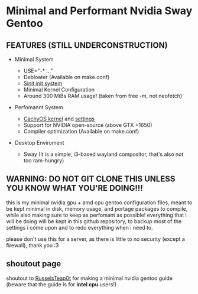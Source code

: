 # Minimal and Performant Nvidia Sway Gentoo

## FEATURES (STILL UNDERCONSTRUCTION)

- Minimal System
    - USE="-* ..."
    - Debloater (Available on make.conf)
    - [Sinit init system](https://github.com/Andrey0189/sinit-scripts)
    - Minimal Kernel Configuration
    - Around 300 MiBs RAM usage! (taken from free -m, not neofetch)

- Perfomannt System
    - [CachyOS kernel](https://github.com/CachyOS/linux-cachyos) and [settings](https://github.com/CachyOS/CachyOS-Settings)
    - Support for NVIDIA open-source (above GTX +1650)
    - Compiler optimization (Available on make.conf)

- Desktop Enviroment
    - Sway (It is a simple, i3-based wayland compositor, that's also not too ram-hungry)

## WARNING: DO NOT GIT CLONE THIS UNLESS YOU KNOW WHAT YOU'RE DOING!!!

this is my minimal nvidia gpu + amd cpu gentoo configuration files, meant to be kept minimal in disk, memory usage, and portage packages to compile, while also making sure to keep as perfomant as possible!
everything that i will be doing will be kept in this github repository, to backup most of the settings i come upon and to redo everything when i need to.

please don't use this for a server, as there is little to no security (except a firewall), thank you :3

## shoutout page
shoutout to [RusselsTeap0t](https://www.reddit.com/r/Gentoo/comments/150r74m/guide_hyprland_nvidia_extremely_minimal_gentoo/
) for making a minimal nvidia gentoo guide (beware that the guide is for **intel cpu** users!)


